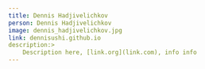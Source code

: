 ```yaml
---
title: Dennis Hadjivelichkov
person: Dennis Hadjivelichkov
image: dennis_hadjivelichkov.jpg
link: dennisushi.github.io
description:>
	Description here, [link.org](link.com), info info
---
```

